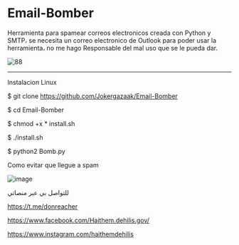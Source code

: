 # Email-Bomber
Herramienta para spamear correos electronicos creada con Python y SMTP، se necesita un correo electronico de Outlook para poder usar la herramienta، no me hago Responsable del mal uso que se le pueda dar.





![88](https://media.geeksforgeeks.org/wp-content/uploads/20210610103855/11.PNG)





________________________________________________________________________________________________________________________________________________________________________________________



Instalacion
Linux

$ git clone https://github.com/Jokergazaak/Email-Bomber

$ cd Email-Bomber

$ chmod +x * install.sh

$ ./install.sh

$ python2 Bomb.py




Como evitar que llegue a spam










![image](https://user-images.githubusercontent.com/107787017/222792474-ca63b175-9ef9-41c2-9d4a-d7de6687c1e1.png)












للتواصل بي عبر منصاتي 




https://t.me/donreacher




https://www.facebook.com/Haithem.dehilis.gov/




https://www.instagram.com/haithemdehilis


